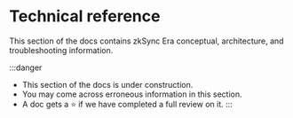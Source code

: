 # Technical reference

This section of the docs contains zkSync Era conceptual, architecture, and troubleshooting information.

:::danger
- This section of the docs is under construction.
- You may come across erroneous information in this section.
- A doc gets a :star: if we have completed a full review on it.
:::



